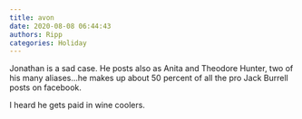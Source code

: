```yaml
---
title: avon
date: 2020-08-08 06:44:43
authors: Ripp
categories: Holiday
---
```


 Jonathan is a sad case. He posts also as Anita and Theodore Hunter, two of his many aliases...he makes up about 50 percent of all the pro Jack Burrell posts on facebook.

I heard he gets paid in wine coolers.